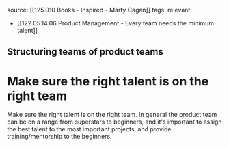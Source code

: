 source: [[125.010 Books - Inspired - Marty Cagan]]
tags:
relevant:
- [[122.05.14.06 Product Management - Every team needs the minimum talent]]

## Structuring teams of product teams
# Make sure the right talent is on the right team

Make sure the right talent is on the right team. In general the product team can be on a range from superstars to beginners, and it's important to assign the best talent to the most important projects, and provide training/mentorship to the beginners.

